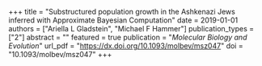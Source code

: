 +++
title = "Substructured population growth in the Ashkenazi Jews inferred with Approximate Bayesian Computation"
date = 2019-01-01
authors = ["Ariella L Gladstein", "Michael F Hammer"]
publication_types = ["2"]
abstract = ""
featured = true
publication = "*Molecular Biology and Evolution*"
url_pdf = "https://dx.doi.org/10.1093/molbev/msz047"
doi = "10.1093/molbev/msz047"
+++

